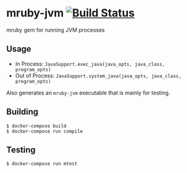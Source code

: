 # mruby-jvm [![Build Status](https://travis-ci.org/jkutner/mruby-jvm.svg)](https://travis-ci.org/jkutner/mruby-jvm)

mruby gem for running JVM processes

## Usage

* In Process: `JavaSupport.exec_java(java_opts, java_class, program_opts)`
* Out of Process: `JavaSupport.system_java(java_opts, java_class, program_opts)`

Also generates an `mruby-jvm` executable that is mainly for testing.

## Building

```
$ docker-compose build
$ docker-compose run compile
```

## Testing

```
$ docker-compose run mtest
```
